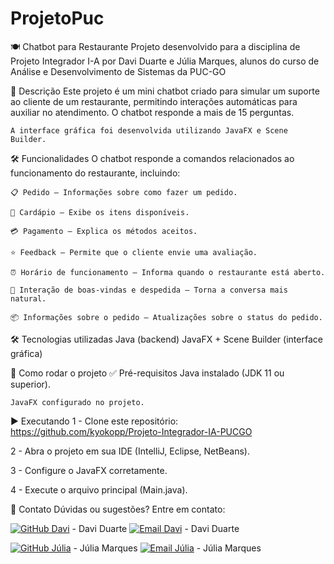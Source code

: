 # ProjetoPuc

  🍽️ Chatbot para Restaurante
    Projeto desenvolvido para a disciplina de Projeto Integrador I-A por Davi Duarte e Júlia Marques, alunos do curso de Análise e Desenvolvimento de Sistemas da PUC-GO 


  📌 Descrição
    Este projeto é um mini chatbot criado para simular um suporte ao cliente de um restaurante, permitindo interações automáticas para auxiliar no atendimento. O chatbot responde a mais de 15 perguntas.

    A interface gráfica foi desenvolvida utilizando JavaFX e Scene Builder.



  🛠️ Funcionalidades
    O chatbot responde a comandos relacionados ao funcionamento do restaurante, incluindo:

    📋 Pedido – Informações sobre como fazer um pedido.

    🍕 Cardápio – Exibe os itens disponíveis.

    💳 Pagamento – Explica os métodos aceitos.

    ⭐ Feedback – Permite que o cliente envie uma avaliação.

    ⏰ Horário de funcionamento – Informa quando o restaurante está aberto.

    👋 Interação de boas-vindas e despedida – Torna a conversa mais natural.

    📦 Informações sobre o pedido – Atualizações sobre o status do pedido.


  🛠️ Tecnologias utilizadas
      Java (backend)
      JavaFX + Scene Builder (interface gráfica)



  🚀 Como rodar o projeto
   ✅ Pré-requisitos
    Java instalado (JDK 11 ou superior).

    JavaFX configurado no projeto.

  ▶️ Executando
   1 - Clone este repositório:
    https://github.com/kyokopp/Projeto-Integrador-IA-PUCGO

   2 - Abra o projeto em sua IDE (IntelliJ, Eclipse, NetBeans).

   3 - Configure o JavaFX corretamente.

   4 - Execute o arquivo principal (Main.java).


   📩 Contato
    Dúvidas ou sugestões? Entre em contato:

[![GitHub Davi](https://img.shields.io/badge/GitHub-000?logo=github&style=for-the-badge)](https://github.com/kyokopp)   - Davi Duarte
[![Email Davi](https://img.shields.io/badge/Email-D14836?logo=gmail&style=for-the-badge)](mailto:barrosdaviduarte@gmail.com)  - Davi Duarte

[![GitHub Júlia](https://img.shields.io/badge/GitHub-000?logo=github&style=for-the-badge)](https://github.com/Ryuukes)  - Júlia Marques
[![Email Júlia](https://img.shields.io/badge/Email-D14836?logo=gmail&style=for-the-badge)](mailto:juliadsouza24marques@gmail.com)  - Júlia Marques






